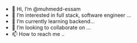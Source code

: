 - 👋 Hi, I’m @muhmedd-essam
- 👀 I’m interested in full stack, software engineer ...
- 🌱 I’m currently learning backend...
- 💞️ I’m looking to collaborate on ...
- 📫 How to reach me ..

<!---
muhmedd-essam/muhmedd-essam is a ✨ special ✨ repository because its `README.md` (this file) appears on your GitHub profile.
You can click the Preview link to take a look at your changes.
--->

